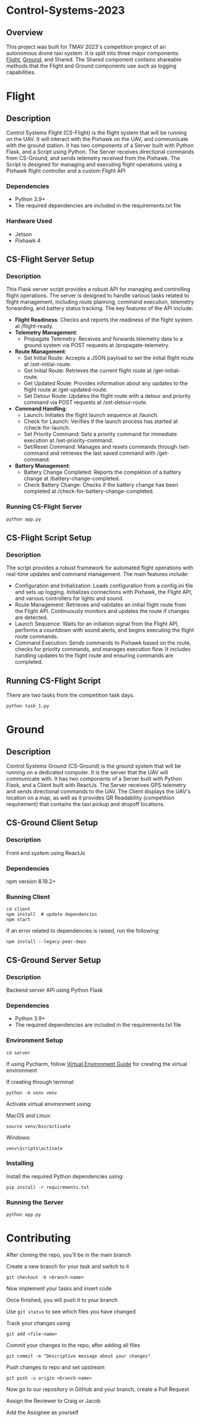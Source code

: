 # Control-Systems-2023

## Overview

This project was built for TMAV 2023's competition project of an autonomous drone taxi system.
It is split into three major components: [Flight](#flight), [Ground](#ground), and Shared. The Shared component contains shareable methods that the Flight and Ground components use such as logging capabilities. 


# Flight

## Description
Control Systems Flight (CS-Flight) is the flight system that will be running on the UAV. It will interact with the Pixhawk on the UAV, and communicate with the ground station.
It has two components of a Server built with Python Flask, and a Script using Python. The Server receives directional commands from CS-Ground, and sends telemetry received from the Pixhawk. The Script is designed for managing and executing flight operations using a Pixhawk flight controller and a custom Flight API

### Dependencies
* Python 3.9+
* The required dependencies are included in the requirements.txt file

### Hardware Used
* Jetson
* Pixhawk 4


## CS-Flight Server Setup

### Description
This Flask server script provides a robust API for managing and controlling flight operations. The server is designed to handle various tasks related to flight management, including route planning, command execution, telemetry forwarding, and battery status tracking. The key features of the API include:
* **Flight Readiness**: Checks and reports the readiness of the flight system at /flight-ready.
* **Telemetry Management**:
    * Propagate Telemetry: Receives and forwards telemetry data to a ground system via POST requests at /propagate-telemetry.
* **Route Management**:
    * Set Initial Route: Accepts a JSON payload to set the initial flight route at /set-initial-route.
    * Get Initial Route: Retrieves the current flight route at /get-initial-route.
    * Get Updated Route: Provides information about any updates to the flight route at /get-updated-route.
    * Set Detour Route: Updates the flight route with a detour and priority command via POST requests at /set-detour-route.
* **Command Handling**:
    * Launch: Initiates the flight launch sequence at /launch.
    * Check for Launch: Verifies if the launch process has started at /check-for-launch.
    * Set Priority Command: Sets a priority command for immediate execution at /set-priority-command.
    * Set/Reset Command: Manages and resets commands through /set-command and retrieves the last saved command with /get-command.
* **Battery Management**:
    * Battery Change Completed: Reports the completion of a battery change at /battery-change-completed.
    * Check Battery Change: Checks if the battery change has been completed at /check-for-battery-change-completed.
 
### Running CS-Flight Server
```bash
python app.py
```

## CS-Flight Script Setup

### Description
The script provides a robust framework for automated flight operations with real-time updates and command management.
The main features include:

* Configuration and Initialization: Loads configuration from a config.ini file and sets up logging. Initializes connections with Pixhawk, the Flight API, and various controllers for lights and sound.
* Route Management: Retrieves and validates an initial flight route from the Flight API. Continuously monitors and updates the route if changes are detected.
* Launch Sequence: Waits for an initiation signal from the Flight API, performs a countdown with sound alerts, and begins executing the flight route commands.
* Command Execution: Sends commands to Pixhawk based on the route, checks for priority commands, and manages execution flow. It includes handling updates to the flight route and ensuring commands are completed.


## Running CS-Flight Script
There are two tasks from the competition task days.
```commandline
python task_1.py
```



# Ground

## Description
Control Systems Ground (CS-Ground) is the ground system that will be running on a dedicated computer. It is the server that the UAV will communicate with.
It has two components of a Server built with Python Flask, and a Client built with ReactJs. The Server receives GPS telemetry and sends directional commands to the UAV. The Client displays the UAV's location on a map, as well as it provides QR Readability (competition requirement) that contains the taxi pickup and dropoff locations.

## CS-Ground Client Setup

### Description

Front end system using ReactJs

### Dependencies

npm version 8.19.2+

### Running Client
```commandline
cd client
npm install  # update dependencies
npm start
```

If an error related to dependencies is raised, run the following:
```
npm install --legacy-peer-deps
```

## CS-Ground Server Setup

### Description

Backend server API using Python Flask

### Dependencies

* Python 3.9+
* The required dependencies are included in the requirements.txt file

### Environment Setup
```commandline
cd server
```

If using Pycharm, follow 
[Virtual Environment Guide](https://www.jetbrains.com/help/pycharm/creating-virtual-environment.html)
for creating the virtual environment


If creating through terminal:

```commandline
python -m venv venv
```

Activate virtual environment using:

MacOS and Linux:

```commandline
source venv/bin/activate 
```

Windows:

```commandline
venv\Scripts\activate
```

### Installing

Install the required Python dependencies using:

```commandline
pip install -r requirements.txt
```

### Running the Server

```commandline
python app.py
```



# Contributing

After cloning the repo, you'll be in the main branch

Create a new branch for your task and switch to it

```commandline
git checkout -b <branch-name>
```

Now implement your tasks and insert code

Once finished, you will push it to your branch

Use ```git status``` to see which files you have changed

Track your changes using
```commandline
git add <file-name>
```

Commit your changes to the repo, after adding all files
```commandline
git commit -m "Descriptive message about your changes"
```

Push changes to repo and set upstream
```commandline
git push -u origin <branch-name>
```

Now go to our repository in GitHub and your branch, 
create a Pull Request

Assign the Reviewer to Craig or Jacob

Add the Assignee as yourself
